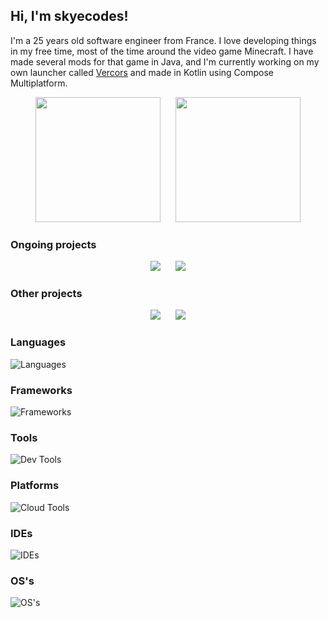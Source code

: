 ## Hi, I'm skyecodes!

I'm a 25 years old software engineer from France.
I love developing things in my free time, most of the time around the video game Minecraft.
I have made several mods for that game in Java, and I'm currently working on my own launcher called [Vercors](https://github.com/vercorsapp) and made in Kotlin using Compose Multiplatform.

<p align="center">
  <img height=200 src="https://github-readme-stats.vercel.app/api?username=skyecodes&theme=catppuccin_mocha&show_icons=true&include_all_commits=true&count_private=true"/>
  &nbsp;&nbsp;&nbsp;&nbsp;
  <img height=200 src="https://github-readme-stats.vercel.app/api/top-langs/?username=skyecodes&layout=compact&theme=catppuccin_mocha&include_all_commits=true&count_private=true"/>
</p>

### Ongoing projects

<p align="center">
  <a href="https://github.com/vercorsapp/launcher"><img src="https://github-readme-stats.vercel.app/api/pin/?username=vercorsapp&repo=launcher&theme=catppuccin_mocha"/></a>
  &nbsp;&nbsp;&nbsp;&nbsp;
  <a href="https://github.com/vercorsapp/meta"><img src="https://github-readme-stats.vercel.app/api/pin/?username=vercorsapp&repo=meta&theme=catppuccin_mocha"/></a>
</p>

### Other projects

<p align="center">
  <a href="https://github.com/skyecodes/IBE-Editor"><img src="https://github-readme-stats.vercel.app/api/pin/?username=skyecodes&repo=IBE-Editor&theme=catppuccin_mocha"/></a>
  &nbsp;&nbsp;&nbsp;&nbsp;
  <a href="https://github.com/skyecodes/CMPDL"><img src="https://github-readme-stats.vercel.app/api/pin/?username=skyecodes&repo=CMPDL&theme=catppuccin_mocha"/></a>
</p>

### Languages
![Languages](https://skillicons.dev/icons?i=kotlin,java,ts,js,html,css,sass,php,c,cpp,cs,python,bash,md,regex)

### Frameworks
![Frameworks](https://skillicons.dev/icons?i=spring,angular,react,ktor,dotnet,materialui,bootstrap)

### Tools
![Dev Tools](https://skillicons.dev/icons?i=git,gradle,maven,npm,docker,nginx)

### Platforms
![Cloud Tools](https://skillicons.dev/icons?i=github,githubactions,gitlab)

### IDEs
![IDEs](https://skillicons.dev/icons?i=idea,androidstudio,clion,phpstorm,pycharm,rider,webstorm,eclipse,vscode)

### OS's
![OS's](https://skillicons.dev/icons?i=linux,windows,arch,debian,ubuntu,raspberrypi)
